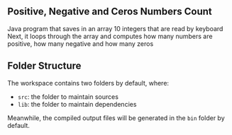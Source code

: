 ## Positive, Negative and Ceros Numbers Count

Java program that saves in an array 10 integers that are read by keyboard Next, it loops through the array and computes how many numbers are positive, how many negative and how many zeros

## Folder Structure

The workspace contains two folders by default, where:

- `src`: the folder to maintain sources
- `lib`: the folder to maintain dependencies

Meanwhile, the compiled output files will be generated in the `bin` folder by default.

